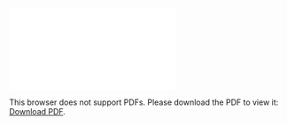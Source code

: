<object data="christ-in-song/CIS1908pdfs/531.pdf" type="application/pdf" width="100%" height="1024px">
    <embed src="christ-in-song/CIS1908pdfs/531.pdf">
        <p>This browser does not support PDFs. Please download the PDF to view it: <a href="christ-in-song/CIS1908pdfs/531.pdf">Download PDF</a>.</p>
    </embed>
</object>
